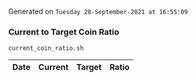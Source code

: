 Generated on `Tuesday 28-September-2021 at 16:55:09`

### Current to Target Coin Ratio
`current_coin_ratio.sh`

Date|Current|Target|Ratio
---|---|---|---
